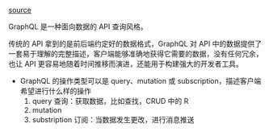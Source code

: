 [source](https://juejin.im/post/5c87b1776fb9a049ac7a0247)

GraphQL 是一种面向数据的 API 查询风格。

传统的 API 拿到的是前后端约定好的数据格式，GraphQL 对 API 中的数据提供了一套易于理解的完整描述，客户端能够准确地获得它需要的数据，没有任何冗余，也让 API 更容易地随着时间推移而演进，还能用于构建强大的开发者工具。

- GraphQL 的操作类型可以是 query、mutation 或 subscription，描述客户端希望进行什么样的操作
  1. query 查询：获取数据，比如查找，CRUD 中的 R
  2. mutation
  3. substription 订阅：当数据发生更改，进行消息推送

